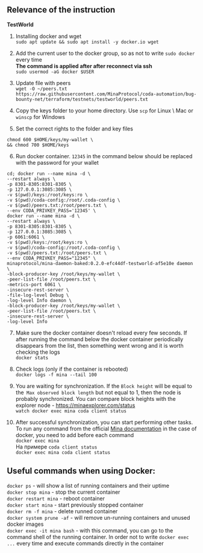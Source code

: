 ## Relevance of the instruction
**TestWorld**

1. Installing docker and wget  
`sudo apt update && sudo apt install -y docker.io wget`

2. Add the current user to the docker group, so as not to write `sudo docker` every time  
**The command is applied after after reconnect via ssh**    
`sudo usermod -aG docker $USER`

3. Update file with peers  
`wget -O ~/peers.txt https://raw.githubusercontent.com/MinaProtocol/coda-automation/bug-bounty-net/terraform/testnets/testworld/peers.txt`

4. Copy the keys folder to your home directory. Use `scp` for Linux \ Mac or` winscp` for Windows  

5. Set the correct rights to the folder and key files    
```
chmod 600 $HOME/keys/my-wallet \
&& chmod 700 $HOME/keys
```

6. Run docker container. `12345` in the command below should be replaced with the password for your wallet    
```
cd; docker run --name mina -d \
--restart always \
-p 8301-8305:8301-8305 \
-p 127.0.0.1:3085:3085 \
-v $(pwd)/keys:/root/keys:ro \
-v $(pwd)/coda-config:/root/.coda-config \
-v $(pwd)/peers.txt:/root/peers.txt \
--env CODA_PRIVKEY_PASS='12345' \
docker run --name mina -d \
--restart always \
-p 8301-8305:8301-8305 \
-p 127.0.0.1:3085:3085 \
-p 6061:6061 \
-v $(pwd)/keys:/root/keys:ro \
-v $(pwd)/coda-config:/root/.coda-config \
-v $(pwd)/peers.txt:/root/peers.txt \
--env CODA_PRIVKEY_PASS="12345" \
minaprotocol/mina-daemon-baked:0.2.0-efc44df-testworld-af5e10e daemon \
-block-producer-key /root/keys/my-wallet \
-peer-list-file /root/peers.txt \
-metrics-port 6061 \
-insecure-rest-server \
-file-log-level Debug \
-log-level Info daemon \
-block-producer-key /root/keys/my-wallet \
-peer-list-file /root/peers.txt \
-insecure-rest-server \
-log-level Info
```

7. Make sure the docker container doesn't reload every few seconds. If after running the command below the docker container periodically disappears from the list, then something went wrong and it is worth checking the logs  
`docker stats`

8. Check logs (only if the container is rebooted)    
`docker logs -f mina --tail 100`

9. You are waiting for synchronization. If the `Block height` will be equal to the` Max observed block length` but not equal to 1, then the node is probably synchronized. You can compare block heights with the explorer node - https://minaexplorer.com/status    
`watch docker exec mina coda client status`

10. After successful synchronization, you can start performing other tasks.   
To run any command from the official [Mina documentation](https://minaprotocol.com/docs) in the case of docker, you need to add before each command    
`docker exec mina`  
На примере `coda client status`  
`docker exec mina coda client status`


## Useful commands when using Docker:    
`docker ps` - will show a list of running containers and their uptime   
`docker stop mina` - stop the current container    
`docker restart mina` - reboot container  
`docker start mina` - start previously stopped container    
`docker rm -f mina` - delete runned container   
`docker system prune -af` - will remove un-running containers and unused docker images   
`docker exec -it mina bash` - with this command, you can go to the command shell of the running container.
In order not to write `docker exec ...` every time and execute commands directly in the container
